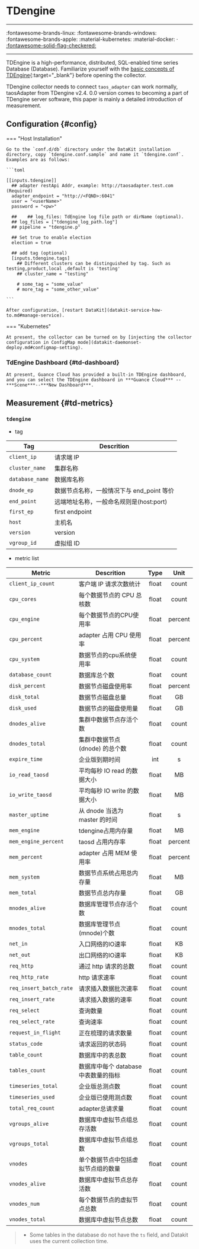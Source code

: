 
# TDengine
---

:fontawesome-brands-linux: :fontawesome-brands-windows: :fontawesome-brands-apple: :material-kubernetes: :material-docker:  · [:fontawesome-solid-flag-checkered:](index.md#legends "支持选举")

---

TDEngine is a high-performance, distributed, SQL-enabled time series Database (Database). Familiarize yourself with the [basic concepts of TDEngine](https://docs.taosdata.com/concept/){:target="_blank"} before opening the collector.

TDengine collector needs to connect `taos_adapter` can work normally, taosAdapter from TDengine v2.4. 0.0 version comes to becoming a part of TDengine server software, this paper is mainly a detailed introduction of measurement.

## Configuration  {#config}

=== "Host Installation"


    Go to the `conf.d/db` directory under the DataKit installation directory, copy `tdengine.conf.sample` and name it `tdengine.conf`. Examples are as follows:
    
    ```toml
        
    [[inputs.tdengine]]
      ## adapter restApi Addr, example: http://taosadapter.test.com  (Required)
      adapter_endpoint = "http://<FQND>:6041"
      user = "<userName>"
      password = "<pw>"
    
      ##    ## log_files: TdEngine log file path or dirName (optional).
      ## log_files = ["tdengine_log_path.log"]
      ## pipeline = "tdengine.p"
    
      ## Set true to enable election
      election = true
    	
      ## add tag (optional)
      [inputs.tdengine.tags]
    	## Different clusters can be distinguished by tag. Such as testing,product,local ,default is 'testing'
    	## cluster_name = "testing"
    
        # some_tag = "some_value"
        # more_tag = "some_other_value"
    
    ```
    
    After configuration, [restart DataKit](datakit-service-how-to.md#manage-service).


=== "Kubernetes"

    At present, the collector can be turned on by [injecting the collector configuration in ConfigMap mode](datakit-daemonset-deploy.md#configmap-setting).


### TdEngine Dashboard {#td-dashboard}

    At present, Guance Cloud has provided a built-in TDEngine dashboard, and you can select the TDEngine dashboard in ***Guance Cloud*** -- ***Scene***--***New Dashboard***.


## Measurement {#td-metrics}



### `tdengine`



- tag


| Tag | Descrition |
|  ----  | --------|
|`client_ip`|请求端 IP|
|`cluster_name`|集群名称|
|`database_name`|数据库名称|
|`dnode_ep`|数据节点名称，一般情况下与 end_point 等价|
|`end_point`|远端地址名称，一般命名规则是(host:port)|
|`first_ep`|first endpoint|
|`host`|主机名|
|`version`|version|
|`vgroup_id`|虚拟组 ID|

- metric list


| Metric | Descrition | Type | Unit |
| ---- |---- | :---:    | :----: |
|`client_ip_count`|客户端 IP 请求次数统计|float|count|
|`cpu_cores`|每个数据节点的 CPU 总核数|float|count|
|`cpu_engine`|每个数据节点的CPU使用率|float|percent|
|`cpu_percent`|adapter 占用 CPU 使用率|float|percent|
|`cpu_system`|数据节点的cpu系统使用率|float|count|
|`database_count`|数据库总个数|float|count|
|`disk_percent`|数据节点磁盘使用率|float|percent|
|`disk_total`|数据节点磁盘总量|float|GB|
|`disk_used`|数据节点的磁盘使用量|float|GB|
|`dnodes_alive`|集群中数据节点存活个数|float|count|
|`dnodes_total`|集群中数据节点(dnode) 的总个数|float|count|
|`expire_time`|企业版到期时间|int|s|
|`io_read_taosd`|平均每秒 IO read 的数据大小|float|MB|
|`io_write_taosd`|平均每秒 IO write 的数据大小|float|MB|
|`master_uptime`|从 dnode 当选为 master 的时间|float|s|
|`mem_engine`|tdengine占用内存量|float|MB|
|`mem_engine_percent`|taosd 占用内存率|float|percent|
|`mem_percent`|adapter 占用 MEM 使用率|float|percent|
|`mem_system`|数据节点系统占用总内存量|float|MB|
|`mem_total`|数据节点总内存量|float|GB|
|`mnodes_alive`|数据库管理节点存活个数|float|count|
|`mnodes_total`|数据库管理节点(mnode)个数|float|count|
|`net_in`|入口网络的IO速率|float|KB|
|`net_out`|出口网络的IO速率|float|KB|
|`req_http`|通过 http 请求的总数|float|count|
|`req_http_rate`|http 请求速率|float|count|
|`req_insert_batch_rate`|请求插入数据批次速率|float|count|
|`req_insert_rate`|请求插入数据的速率|float|count|
|`req_select`|查询数量|float|count|
|`req_select_rate`|查询速率|float|count|
|`request_in_flight`|正在梳理的请求数量|float|count|
|`status_code`|请求返回的状态码|float|count|
|`table_count`|数据库中的表总数|float|count|
|`tables_count`|数据库中每个 database 中表数量的指标|float|count|
|`timeseries_total`|企业版总测点数|float|count|
|`timeseries_used`|企业版已使用测点数|float|count|
|`total_req_count`|adapter总请求量|float|count|
|`vgroups_alive`|数据库中虚拟节点组总存活数|float|count|
|`vgroups_total`|数据库中虚拟节点组总数|float|count|
|`vnodes`|单个数据节点中包括虚拟节点组的数量|float|count|
|`vnodes_alive`|数据库中虚拟节点总存活数|float|count|
|`vnodes_num`|每个数据节点的虚拟节点总数|float|count|
|`vnodes_total`|数据库中虚拟节点总数|float|count|



> - Some tables in the database do not have the `ts` field, and Datakit uses the current collection time.
